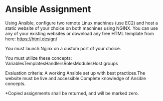 # Ansible Assignment
Using Ansible, configure two remote Linux machines (use EC2) and host a static website of your choice on both machines using NGINX. You can use any of your existing websites or download any free HTML template from here: https://html.design/

You must launch Nginx on a custom port of your choice.

You must utilize these concepts:
VariablesTemplatesHandlersRolesModulesHost groups

Evaluation criteria:
A working Ansible set up with best practices.The website must be live and accessible.Complete knowledge of Ansible concepts.

*Copied assignments shall be returned, and will be marked zero.
